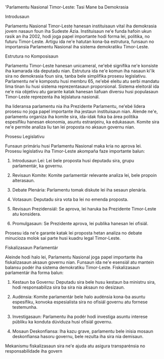 'Parlamentu Nasional Timor-Leste: Tasi Mane ba Demokrasia

Introdusaun

Parlamentu Nasional Timor-Leste hanesan instituisaun vital iha demokrasia jovem nasaun foun iha Sudeste Ázia. Instituisaun ne'e funda hafoin ukun rasik an iha 2002, hodi joga papel importante hodi forma lei, polítika, no futuru Timor-Leste. Artigu ida ne'e hatutan kona-ba estrutura, funsaun no importansia Parlamentu Nasional iha sistema demokratiku Timor-Leste.

Estrutura no Komposisaun

Parlamentu Timor-Leste hanesan unicameral, ne'ebé signifika ne'e konsiste iha kamarada ida deputadu nian. Estrutura ida ne'e komun iha nasaun ki'ik sira no demokrasia foun sira, tanba bele simplifika prosesu legislativu. Parlamentu ne'e kompostu husi membru 65, ne'ebé eleitu atu serbi mandatu lima tinan liu husi sistema reprezentasaun proporsional. Sistema eleitorál ida ne'e nia objetivu atu garante katak hanesan liafuan diversu husi populasaun Timor-Leste reprezenta iha lejislatura nasionál.

Iha lideransa parlamentu nia iha Prezidente Parlamentu, ne'ebé lidera prosesu no joga papel importante iha jestaun instituisaun nian. Alende ne'e, parlamentu organiza iha komite sira, ida-idak foka ba área polítika espesífiku hanesan ekonomia, asuntu estranjeiru, ka edukasaun. Komite sira ne'e permite analiza liu tan lei proposta no aksaun governu nian.

Prosesu Legislativu

Funsaun primáriu husi Parlamentu Nasional maka kria no aprova lei. Prosesu legislativu iha Timor-Leste akompaña faze importante balun:

1. Introdusaun Lei: Lei bele proposta husi deputadu sira, grupu parlamentár, ka governu.

2. Revisaun Komite: Komite parlamentár relevante analiza lei, bele propoin alterasaun.

3. Debate Plenária: Parlamentu tomak diskute lei iha sesaun plenária.

4. Votasaun: Deputadu sira vota ba lei no emenda proposta.

5. Revisaun Prezidensiál: Se aprova, lei haruka ba Prezidente Timor-Leste atu konsidera.

6. Promulgasaun: Se Prezidente aprova, lei publika hanesan lei ofisiál.

Prosesu ida ne'e garante katak lei proposta hetan analiza no debate minucioza molok sai parte husi kuadru legal Timor-Leste.

Fiskalizasaun Parlamentár

Aleinde hodi halo lei, Parlamentu Nasional joga papel importante iha fiskalizasaun aksaun governu nian. Funsaun ida ne'e esensiál atu mantein balansu podér iha sistema demokratiku Timor-Leste. Fiskalizasaun parlamentár iha forma balun:

1. Kestaun ba Governu: Deputadu sira bele husu kestaun ba ministru sira, hodi responsabiliza sira ba sira nia aksaun no desizaun.

2. Audénsia: Komite parlamentár bele halo audénsia kona-ba asuntu espesífiku, konvoka espesialista sira no ofisiál governu atu fornese testemunha.

3. Investigasaun: Parlamentu iha podér hodi investiga asuntu interese públiku ka konduta dúviduza husi ofisiál governu.

4. Mosaun Deskonfiansa: Iha kazu grave, parlamentu bele inisia mosaun deskonfiansa hasoru governu, bele rezulta iha sira nia demisaun.

Mekanismu fiskalizasaun sira ne'e ajuda atu asigura transparénsia no responsabilidade iha govern